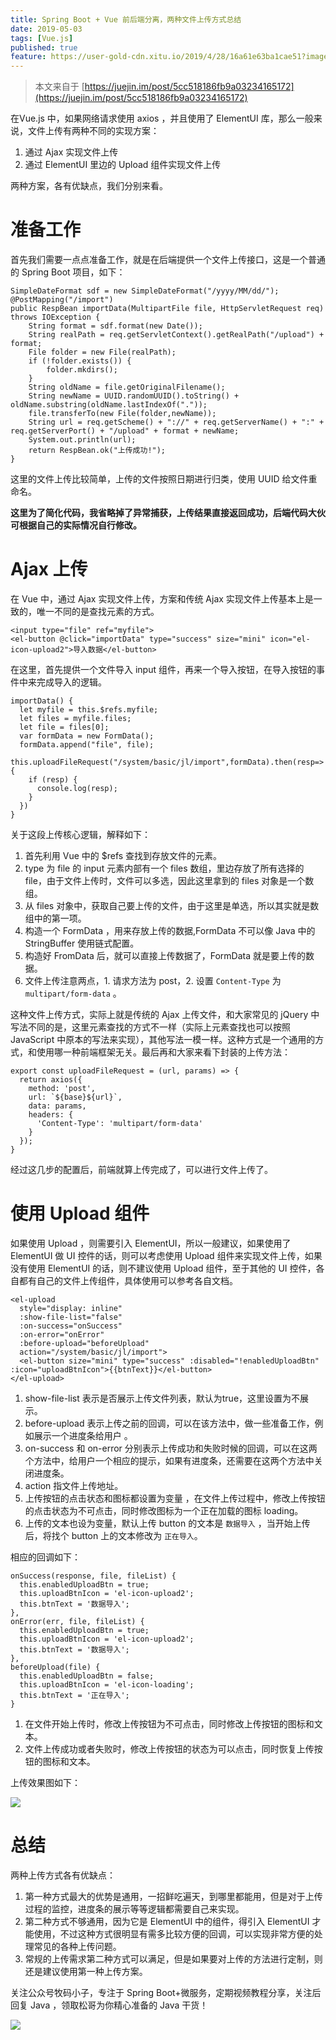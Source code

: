 ```yaml
---
title: Spring Boot + Vue 前后端分离，两种文件上传方式总结
date: 2019-05-03
tags: [Vue.js] 
published: true
feature: https://user-gold-cdn.xitu.io/2019/4/28/16a61e63ba1cae51?imageView2/0/w/1280/h/960/ignore-error/1
---
```

> 本文来自于 [https://juejin.im/post/5cc518186fb9a03234165172](https://juejin.im/post/5cc518186fb9a03234165172) 

在Vue.js 中，如果网络请求使用 axios ，并且使用了 ElementUI 库，那么一般来说，文件上传有两种不同的实现方案：

1. 通过 Ajax 实现文件上传
1. 通过 ElementUI 里边的 Upload 组件实现文件上传

两种方案，各有优缺点，我们分别来看。

# 准备工作

首先我们需要一点点准备工作，就是在后端提供一个文件上传接口，这是一个普通的 Spring Boot 项目，如下：
```
SimpleDateFormat sdf = new SimpleDateFormat("/yyyy/MM/dd/");
@PostMapping("/import")
public RespBean importData(MultipartFile file, HttpServletRequest req) throws IOException {
    String format = sdf.format(new Date());
    String realPath = req.getServletContext().getRealPath("/upload") + format;
    File folder = new File(realPath);
    if (!folder.exists()) {
        folder.mkdirs();
    }
    String oldName = file.getOriginalFilename();
    String newName = UUID.randomUUID().toString() + oldName.substring(oldName.lastIndexOf("."));
    file.transferTo(new File(folder,newName));
    String url = req.getScheme() + "://" + req.getServerName() + ":" + req.getServerPort() + "/upload" + format + newName;
    System.out.println(url);
    return RespBean.ok("上传成功!");
}
```

这里的文件上传比较简单，上传的文件按照日期进行归类，使用 UUID 给文件重命名。

**这里为了简化代码，我省略掉了异常捕获，上传结果直接返回成功，后端代码大伙可根据自己的实际情况自行修改。**

# Ajax 上传

在 Vue 中，通过 Ajax 实现文件上传，方案和传统 Ajax 实现文件上传基本上是一致的，唯一不同的是查找元素的方式。
```
<input type="file" ref="myfile">
<el-button @click="importData" type="success" size="mini" icon="el-icon-upload2">导入数据</el-button>
```

在这里，首先提供一个文件导入 input 组件，再来一个导入按钮，在导入按钮的事件中来完成导入的逻辑。

```
importData() {
  let myfile = this.$refs.myfile;
  let files = myfile.files;
  let file = files[0];
  var formData = new FormData();
  formData.append("file", file);
  this.uploadFileRequest("/system/basic/jl/import",formData).then(resp=>{
    if (resp) {
      console.log(resp);
    }
  })
}
```

关于这段上传核心逻辑，解释如下：

1. 首先利用 Vue 中的 $refs 查找到存放文件的元素。
1. type 为 file 的 input 元素内部有一个 files 数组，里边存放了所有选择的 file，由于文件上传时，文件可以多选，因此这里拿到的 files 对象是一个数组。
1. 从 files 对象中，获取自己要上传的文件，由于这里是单选，所以其实就是数组中的第一项。
1. 构造一个 FormData ，用来存放上传的数据,FormData 不可以像 Java 中的 StringBuffer 使用链式配置。
1. 构造好 FromData 后，就可以直接上传数据了，FormData 就是要上传的数据。
1. 文件上传注意两点，1. 请求方法为 post，2. 设置 `Content-Type` 为 `multipart/form-data` 。

这种文件上传方式，实际上就是传统的 Ajax 上传文件，和大家常见的 jQuery 中写法不同的是，这里元素查找的方式不一样（实际上元素查找也可以按照JavaScript 中原本的写法来实现），其他写法一模一样。这种方式是一个通用的方式，和使用哪一种前端框架无关。最后再和大家来看下封装的上传方法：
```
export const uploadFileRequest = (url, params) => {
  return axios({
    method: 'post',
    url: `${base}${url}`,
    data: params,
    headers: {
      'Content-Type': 'multipart/form-data'
    }
  });
}
```

经过这几步的配置后，前端就算上传完成了，可以进行文件上传了。

# 使用 Upload 组件

如果使用 Upload ，则需要引入 ElementUI，所以一般建议，如果使用了 ElementUI 做 UI 控件的话，则可以考虑使用 Upload 组件来实现文件上传，如果没有使用 ElementUI 的话，则不建议使用 Upload 组件，至于其他的 UI 控件，各自都有自己的文件上传组件，具体使用可以参考各自文档。
```
<el-upload
  style="display: inline"
  :show-file-list="false"
  :on-success="onSuccess"
  :on-error="onError"
  :before-upload="beforeUpload"
  action="/system/basic/jl/import">
  <el-button size="mini" type="success" :disabled="!enabledUploadBtn" :icon="uploadBtnIcon">{{btnText}}</el-button>
</el-upload>
```

1. show-file-list 表示是否展示上传文件列表，默认为true，这里设置为不展示。
1. before-upload 表示上传之前的回调，可以在该方法中，做一些准备工作，例如展示一个进度条给用户 。
1. on-success 和 on-error 分别表示上传成功和失败时候的回调，可以在这两个方法中，给用户一个相应的提示，如果有进度条，还需要在这两个方法中关闭进度条。
1. action 指文件上传地址。
1. 上传按钮的点击状态和图标都设置为变量 ，在文件上传过程中，修改上传按钮的点击状态为不可点击，同时修改图标为一个正在加载的图标 loading。
1. 上传的文本也设为变量，默认上传 button 的文本是 `数据导入` ，当开始上传后，将找个 button 上的文本修改为 `正在导入`。

相应的回调如下：
```
onSuccess(response, file, fileList) {
  this.enabledUploadBtn = true;
  this.uploadBtnIcon = 'el-icon-upload2';
  this.btnText = '数据导入';
},
onError(err, file, fileList) {
  this.enabledUploadBtn = true;
  this.uploadBtnIcon = 'el-icon-upload2';
  this.btnText = '数据导入';
},
beforeUpload(file) {
  this.enabledUploadBtn = false;
  this.uploadBtnIcon = 'el-icon-loading';
  this.btnText = '正在导入';
}
```

1. 在文件开始上传时，修改上传按钮为不可点击，同时修改上传按钮的图标和文本。
1. 文件上传成功或者失败时，修改上传按钮的状态为可以点击，同时恢复上传按钮的图标和文本。

上传效果图如下：

![](https://user-gold-cdn.xitu.io/2019/4/28/16a61e63ba1cae51?imageView2/0/w/1280/h/960/ignore-error/1)

# 总结

两种上传方式各有优缺点：

1. 第一种方式最大的优势是通用，一招鲜吃遍天，到哪里都能用，但是对于上传过程的监控，进度条的展示等等逻辑都需要自己来实现。
1. 第二种方式不够通用，因为它是 ElementUI 中的组件，得引入 ElementUI 才能使用，不过这种方式很明显有需多比较方便的回调，可以实现非常方便的处理常见的各种上传问题。
1. 常规的上传需求第二种方式可以满足，但是如果要对上传的方法进行定制，则还是建议使用第一种上传方案。

关注公众号牧码小子，专注于 Spring Boot+微服务，定期视频教程分享，关注后回复 Java ，领取松哥为你精心准备的 Java 干货！

![](https://user-gold-cdn.xitu.io/2019/4/28/16a61e641c0ec4fc?imageView2/0/w/1280/h/960/ignore-error/1)

